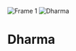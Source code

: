 ![Frame 1](https://user-images.githubusercontent.com/95660275/170725442-f3c0ece9-4a02-486f-92e1-68b1276fc8b9.png)
![Dharma](https://user-images.githubusercontent.com/95660275/170725036-8b66433b-55a9-4db2-b657-ab6e5fa479c4.png)
# Dharma
